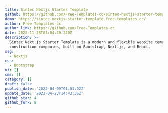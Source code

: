 ```yaml
---
title: Sintec Nextjs Starter Template
github: https://github.com/Free-Templates-cc/sintec-nextjs-starter-template
demo: https://sintec-nextjs-starter-template.free-templates.cc/
author: Free-Templates-cc
author_link: https://github.com/Free-Templates-cc
date: 2023-11-28T03:04:30.320Z
description: >-
  Sintec Next.js Starter Template is a modern and flexible website template for
  construction companies, built on Bootstrap, Next.js, and React.
ssg:
  - Nextjs
css:
  - Bootstrap
ui: []
cms: []
category: []
draft: false
publish_date: '2023-04-09T01:53:02Z'
update_date: '2023-04-23T14:43:36Z'
github_star: 4
github_fork: 8
---
```

